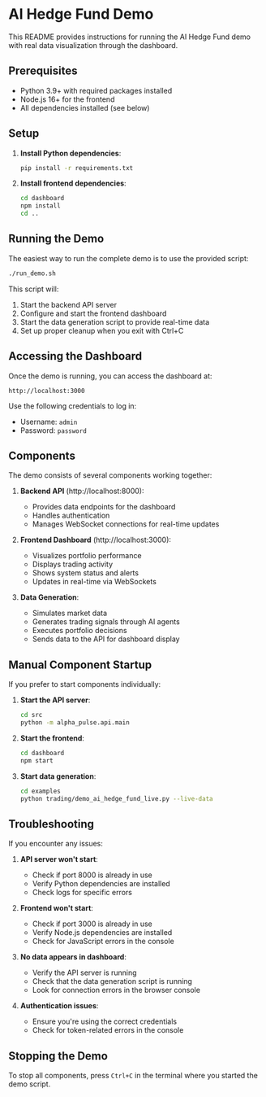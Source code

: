 # AI Hedge Fund Demo

This README provides instructions for running the AI Hedge Fund demo with real data visualization through the dashboard.

## Prerequisites

- Python 3.9+ with required packages installed
- Node.js 16+ for the frontend
- All dependencies installed (see below)

## Setup

1. **Install Python dependencies**:
   ```bash
   pip install -r requirements.txt
   ```

2. **Install frontend dependencies**:
   ```bash
   cd dashboard
   npm install
   cd ..
   ```

## Running the Demo

The easiest way to run the complete demo is to use the provided script:

```bash
./run_demo.sh
```

This script will:
1. Start the backend API server
2. Configure and start the frontend dashboard
3. Start the data generation script to provide real-time data
4. Set up proper cleanup when you exit with Ctrl+C

## Accessing the Dashboard

Once the demo is running, you can access the dashboard at:
```
http://localhost:3000
```

Use the following credentials to log in:
- Username: `admin`
- Password: `password`

## Components

The demo consists of several components working together:

1. **Backend API** (http://localhost:8000):
   - Provides data endpoints for the dashboard
   - Handles authentication
   - Manages WebSocket connections for real-time updates

2. **Frontend Dashboard** (http://localhost:3000):
   - Visualizes portfolio performance
   - Displays trading activity
   - Shows system status and alerts
   - Updates in real-time via WebSockets

3. **Data Generation**:
   - Simulates market data
   - Generates trading signals through AI agents
   - Executes portfolio decisions
   - Sends data to the API for dashboard display

## Manual Component Startup

If you prefer to start components individually:

1. **Start the API server**:
   ```bash
   cd src
   python -m alpha_pulse.api.main
   ```

2. **Start the frontend**:
   ```bash
   cd dashboard
   npm start
   ```

3. **Start data generation**:
   ```bash
   cd examples
   python trading/demo_ai_hedge_fund_live.py --live-data
   ```

## Troubleshooting

If you encounter any issues:

1. **API server won't start**:
   - Check if port 8000 is already in use
   - Verify Python dependencies are installed
   - Check logs for specific errors

2. **Frontend won't start**:
   - Check if port 3000 is already in use
   - Verify Node.js dependencies are installed
   - Check for JavaScript errors in the console

3. **No data appears in dashboard**:
   - Verify the API server is running
   - Check that the data generation script is running
   - Look for connection errors in the browser console

4. **Authentication issues**:
   - Ensure you're using the correct credentials
   - Check for token-related errors in the console

## Stopping the Demo

To stop all components, press `Ctrl+C` in the terminal where you started the demo script.